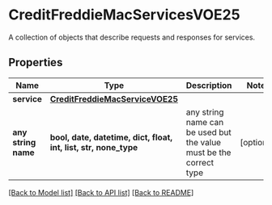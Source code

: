 # CreditFreddieMacServicesVOE25

A collection of objects that describe requests and responses for services.

## Properties
Name | Type | Description | Notes
------------ | ------------- | ------------- | -------------
**service** | [**CreditFreddieMacServiceVOE25**](CreditFreddieMacServiceVOE25.md) |  | 
**any string name** | **bool, date, datetime, dict, float, int, list, str, none_type** | any string name can be used but the value must be the correct type | [optional]

[[Back to Model list]](../README.md#documentation-for-models) [[Back to API list]](../README.md#documentation-for-api-endpoints) [[Back to README]](../README.md)


